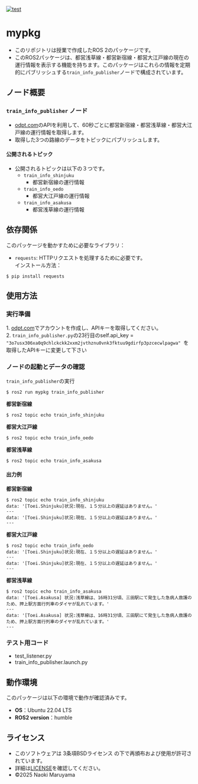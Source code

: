 [![test](https://github.com/NaokiMaruyama978/mypkg/actions/workflows/test.yml/badge.svg)](https://github.com/NaokiMaruyama978/mypkg/actions/workflows/test.yml)
# mypkg
- このリポジトリは授業で作成したROS 2のパッケージです。
- このROS2パッケージは、都営浅草線・都営新宿線・都営大江戸線の現在の運行情報を表示する機能を持ちます。このパッケージはこれらの情報を定期的にパブリッシュする`train_info_publisher`ノードで構成されています。

## ノード概要
### `train_info_publisher` ノード
-  [odpt.com](https://developer.odpt.org/)のAPIを利用して、60秒ごとに都営新宿線・都営浅草線・都営大江戸線の運行情報を取得します。
- 取得した3つの路線のデータをトピックにパブリッシュします。
#### 公開されるトピック
- 公開されるトピックは以下の３つです。
  - `train_info_shinjuku`
    - 都営新宿線の運行情報
  - `train_info_oedo`
    - 都営大江戸線の運行情報
  - `train_info_asakusa`
    - 都営浅草線の運行情報
## 依存関係
このパッケージを動かすために必要なライブラリ：
- `requests`: HTTPリクエストを処理するために必要です。  
インストール方法：
```
$ pip install requests
```

## 使用方法
### 実行準備
1\. [odpt.com](https://developer.odpt.org/)でアカウントを作成し、APIキーを取得してください。   
2\. `train_info_publisher.py`の23行目のself.api_key = `"3o7usx306xa0q9chlckckk2xxm2jvthznu0vnk3fktuu9gdirfp3pzcecwlpagwa" `を取得したAPIキーに変更して下さい

### ノードの起動とデータの確認
`train_info_publisher`の実行
```
$ ros2 run mypkg train_info_publisher
```
**都営新宿線**
```
$ ros2 topic echo train_info_shinjuku
```
**都営大江戸線**
```
$ ros2 topic echo train_info_oedo
```
**都営浅草線**
```
$ ros2 topic echo train_info_asakusa
```
#### 出力例
**都営新宿線**
```
$ ros2 topic echo train_info_shinjuku
data: '[Toei.Shinjuku]状況:現在、１５分以上の遅延はありません。'
---
data: '[Toei.Shinjuku]状況:現在、１５分以上の遅延はありません。'
---
```
**都営大江戸線**
```
$ ros2 topic echo train_info_oedo
data: '[Toei.Shinjuku]状況:現在、１５分以上の遅延はありません。'
---
data: '[Toei.Shinjuku]状況:現在、１５分以上の遅延はありません。'
---
```
**都営浅草線**
```
$ ros2 topic echo train_info_asakusa
data: '[Toei.Asakusa] 状況:浅草線は、16時31分頃、三田駅にて発生した急病人救護のため、押上駅方面行列車のダイヤが乱れています。'
---
data: '[Toei.Asakusa] 状況:浅草線は、16時31分頃、三田駅にて発生した急病人救護のため、押上駅方面行列車のダイヤが乱れています。'
---
```
### テスト用コード
- test_listener.py
- train_info_publisher.launch.py

## 動作環境
このパッケージは以下の環境で動作が確認済みです。
- **OS**：Ubuntu 22.04 LTS
- **ROS2 version**：humble
  
## ライセンス
- このソフトウェアは 3条項BSDライセンス の下で再頒布および使用が許可されています。
- 詳細は[LICENSE](https://github.com/NaokiMaruyama978/mypkg/blob/master/LICENSE)を確認してください。
- ©2025 Naoki Maruyama
